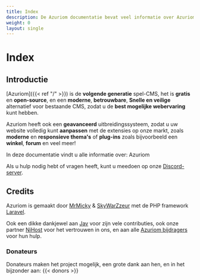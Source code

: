 ```yaml
---
title: Index
description: De Azuriom documentatie bevat veel informatie over Azuriom, voor installatie, gebruik of het ontwikkelen van extensies.
weight: 0
layout: single
---
```


# Index

## Introductie

[Azuriom]({{< ref "/" >}}) is de **volgende generatie** spel-CMS,
het is **gratis** en **open-source**, en een **moderne**, **betrouwbare**,
**Snelle en veilige** alternatief voor bestaande CMS, zodat u de
**best mogelijke webervaring** kunt hebben.

Azuriom heeft ook een **geavanceerd** uitbreidingssysteem, zodat u uw website volledig
kunt **aanpassen** met de extensies op onze markt,
zoals **moderne** en **responsieve thema's** of **plug-ins** zoals bijvoorbeeld
een **winkel**, **forum** en veel meer!

In deze documentatie vindt u alle informatie over:
Azuriom

Als u hulp nodig hebt of vragen heeft, kunt u meedoen op
onze [Discord-server](https://azuriom.com/discord).

## Credits

Azuriom is gemaakt door [MrMicky](https://mrmicky.fr/) & [SkyWarZzeur](https://twitter.com/SkyWarZzeur) met de PHP
framework [Laravel](https://laravel.com/).

Ook een dikke dankjewel aan [Jav](https://www.linkedin.com/in/jean-alexandre-valentin-531236153/) voor zijn vele contributies,
ook onze partner [NiHost](https://www.ni-host.com/?utm_source=home&utm_medium=links&utm_campaign=AzuriomCom) voor het vertrouwen in ons, en aan alle
[Azuriom bijdragers](https://github.com/Azuriom/Azuriom/graphs/contributors) voor hun hulp.

### Donateurs

Donateurs maken het project mogelijk, een grote dank aan hen, en in het bijzonder aan:
{{< donors >}}

